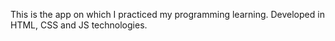 This is the app on which I practiced my programming learning. Developed in HTML,
CSS and JS technologies.
